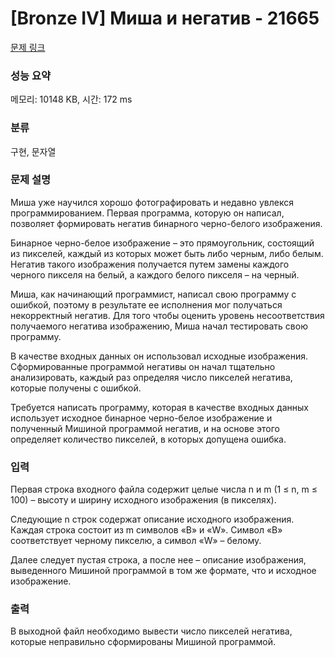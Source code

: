 # [Bronze IV] Миша и негатив - 21665 

[문제 링크](https://www.acmicpc.net/problem/21665) 

### 성능 요약

메모리: 10148 KB, 시간: 172 ms

### 분류

구현, 문자열

### 문제 설명

<p>Миша уже научился хорошо фотографировать и недавно увлекся программированием. Первая программа, которую он написал, позволяет формировать негатив бинарного черно-белого изображения.</p>

<p>Бинарное черно-белое изображение – это прямоугольник, состоящий из пикселей, каждый из которых может быть либо черным, либо белым. Негатив такого изображения получается путем замены каждого черного пикселя на белый, а каждого белого пикселя – на черный.</p>

<p>Миша, как начинающий программист, написал свою программу с ошибкой, поэтому в результате ее исполнения мог получаться некорректный негатив. Для того чтобы оценить уровень несоответствия получаемого негатива изображению, Миша начал тестировать свою программу. </p>

<p>В качестве входных данных он использовал исходные изображения. Сформированные программой негативы он начал тщательно анализировать, каждый раз определяя число пикселей негатива, которые получены с ошибкой. </p>

<p>Требуется написать программу, которая в качестве входных данных использует исходное бинарное черно-белое изображение и полученный Мишиной программой негатив, и на основе этого определяет количество пикселей, в которых допущена ошибка.</p>

### 입력 

 <p>Первая строка входного файла содержит целые числа n и m (1 ≤ n, m ≤ 100) – высоту и ширину исходного изображения (в пикселях).</p>

<p>Следующие n строк содержат описание исходного изображения. Каждая строка состоит из m символов «B» и «W». Символ «B» соответствует черному пикселю, а символ «W» – белому.</p>

<p>Далее следует пустая строка, а после нее – описание изображения, выведенного Мишиной программой в том же формате, что и исходное изображение. </p>

### 출력 

 <p>В выходной файл необходимо вывести число пикселей негатива, которые неправильно сформированы Мишиной программой.</p>

